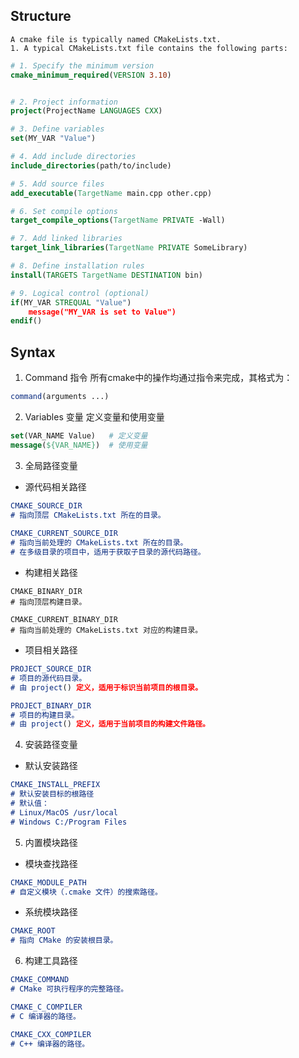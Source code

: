 ## Structure

	A cmake file is typically named CMakeLists.txt.
	1. A typical CMakeLists.txt file contains the following parts:
```cmake
# 1. Specify the minimum version
cmake_minimum_required(VERSION 3.10)


# 2. Project information
project(ProjectName LANGUAGES CXX)

# 3. Define variables
set(MY_VAR "Value")

# 4. Add include directories
include_directories(path/to/include)

# 5. Add source files
add_executable(TargetName main.cpp other.cpp)

# 6. Set compile options
target_compile_options(TargetName PRIVATE -Wall)

# 7. Add linked libraries
target_link_libraries(TargetName PRIVATE SomeLibrary)

# 8. Define installation rules
install(TARGETS TargetName DESTINATION bin)

# 9. Logical control (optional)
if(MY_VAR STREQUAL "Value")
    message("MY_VAR is set to Value")
endif()
```

## Syntax

1. Command 指令 
	所有cmake中的操作均通过指令来完成，其格式为：
```cmake
command(arguments ...)
```
	
2. Variables 变量
	定义变量和使用变量
```cmake
set(VAR_NAME Value)   # 定义变量
message(${VAR_NAME})  # 使用变量
```

3. 全局路径变量
	
- 源代码相关路径
	
``` cmake
CMAKE_SOURCE_DIR
# 指向顶层 CMakeLists.txt 所在的目录。
	
CMAKE_CURRENT_SOURCE_DIR
# 指向当前处理的 CMakeLists.txt 所在的目录。
# 在多级目录的项目中，适用于获取子目录的源代码路径。
```
	
- 构建相关路径
	  
```
CMAKE_BINARY_DIR
# 指向顶层构建目录。

CMAKE_CURRENT_BINARY_DIR
# 指向当前处理的 CMakeLists.txt 对应的构建目录。
```
	
- 项目相关路径
	
``` cmake
PROJECT_SOURCE_DIR
# 项目的源代码目录。
# 由 project() 定义，适用于标识当前项目的根目录。

PROJECT_BINARY_DIR
# 项目的构建目录。
# 由 project() 定义，适用于当前项目的构建文件路径。
```
	
4. 安装路径变量
	
- 默认安装路径
	
``` cmake
CMAKE_INSTALL_PREFIX
# 默认安装目标的根路径
# 默认值：
# Linux/MacOS /usr/local
# Windows C:/Program Files
```

5. 内置模块路径
	
- 模块查找路径
	
``` cmake
CMAKE_MODULE_PATH
# 自定义模块（.cmake 文件）的搜索路径。
```
	
- 系统模块路径
	
``` cmake
CMAKE_ROOT
# 指向 CMake 的安装根目录。
```
	
6. 构建工具路径
	
``` cmake
CMAKE_COMMAND
# CMake 可执行程序的完整路径。

CMAKE_C_COMPILER
# C 编译器的路径。

CMAKE_CXX_COMPILER
# C++ 编译器的路径。
```
